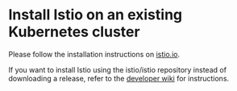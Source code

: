 # Install Istio on an existing Kubernetes cluster

Please follow the installation instructions on [istio.io](https://istio.io/docs/setup/kubernetes/).

If you want to install Istio using the istio/istio repository instead of downloading a release,
refer to the [developer wiki](https://github.com/istio/istio/wiki) for instructions.
